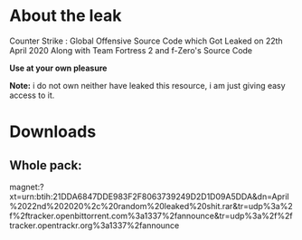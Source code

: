 # About the leak
Counter Strike : Global Offensive Source Code which Got Leaked on 22th April 2020 Along with Team Fortress 2 and f-Zero's Source Code

**Use at your own pleasure**

**Note:** i do not own neither have leaked this resource, i am just giving easy access to it.
# Downloads
## Whole pack:
magnet:?xt=urn:btih:21DDA6847DDE983F2F8063739249D2D1D09A5DDA&dn=April%2022nd%202020%2c%20random%20leaked%20shit.rar&tr=udp%3a%2f%2ftracker.openbittorrent.com%3a1337%2fannounce&tr=udp%3a%2f%2ftracker.opentrackr.org%3a1337%2fannounce

